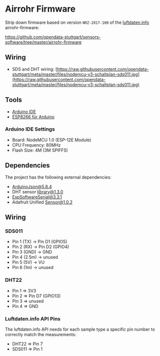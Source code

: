 Airrohr Firmware
================
Strip down firmware based on version `NRZ-2017-100` of the [luftdaten.info](http://luftdaten.info) airrohr-firmware:

https://github.com/opendata-stuttgart/sensors-software/tree/master/airrohr-firmware


## Wiring

* SDS and DHT wiring: [https://raw.githubusercontent.com/opendata-stuttgart/meta/master/files/nodemcu-v3-schaltplan-sds011.jpg](https://raw.githubusercontent.com/opendata-stuttgart/meta/master/files/nodemcu-v3-schaltplan-sds011.jpg)

## Tools

* [Arduino IDE](https://www.arduino.cc/en/Main/Software)
* [ESP8266 für Arduino](http://arduino.esp8266.com/stable/package_esp8266com_index.json)

### Arduino IDE Settings

* Board: NodeMCU 1.0 (ESP-12E Module)
* CPU Frequency: 80MHz
* Flash Size: 4M (3M SPIFFS)

## Dependencies
The project has the following external dependencies:

* ArduinoJson@5.8.4
* DHT sensor library@1.3.0
* EspSoftwareSerial@3.3.1
* Adafruit Unified Sensor@1.0.2

## Wiring

### SDS011
* Pin 1 (TX)   -> Pin D1 (GPIO5)
* Pin 2 (RX)   -> Pin D2 (GPIO4)
* Pin 3 (GND)  -> GND
* Pin 4 (2.5m) -> unused
* Pin 5 (5V)   -> VU
* Pin 6 (1m)   -> unused

### DHT22
* Pin 1 => 3V3
* Pin 2 => Pin D7 (GPIO13)
* Pin 3 => unused
* Pin 4 => GND

### Luftdaten.info API Pins
The luftdaten.info API needs for each sample type a specific pin number to correctly match the measurements:
* DHT22 => Pin 7
* SDS011 => Pin 1
